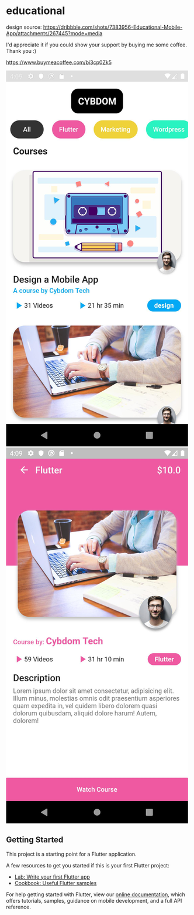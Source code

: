 # educational

design source: https://dribbble.com/shots/7383956-Educational-Mobile-App/attachments/267445?mode=media

I'd appreciate it if you could show your support by buying me some coffee. Thank you :)

https://www.buymeacoffee.com/bi3cp0Zk5


<img src="screenshot1.jpg">
<img src="screenshot2.jpg">

## Getting Started

This project is a starting point for a Flutter application.

A few resources to get you started if this is your first Flutter project:

- [Lab: Write your first Flutter app](https://flutter.dev/docs/get-started/codelab)
- [Cookbook: Useful Flutter samples](https://flutter.dev/docs/cookbook)

For help getting started with Flutter, view our
[online documentation](https://flutter.dev/docs), which offers tutorials,
samples, guidance on mobile development, and a full API reference.
